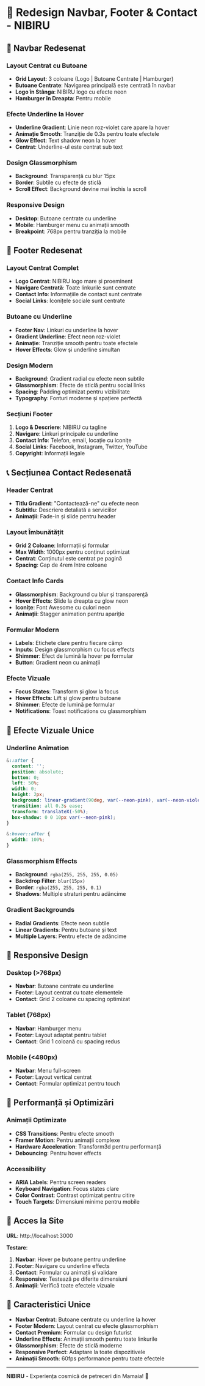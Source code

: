 # 🌟 Redesign Navbar, Footer & Contact - NIBIRU

## 🧭 Navbar Redesenat

### **Layout Centrat cu Butoane**
- **Grid Layout**: 3 coloane (Logo | Butoane Centrate | Hamburger)
- **Butoane Centrate**: Navigarea principală este centrată în navbar
- **Logo în Stânga**: NIBIRU logo cu efecte neon
- **Hamburger în Dreapta**: Pentru mobile

### **Efecte Underline la Hover**
- **Underline Gradient**: Linie neon roz-violet care apare la hover
- **Animație Smooth**: Tranziție de 0.3s pentru toate efectele
- **Glow Effect**: Text shadow neon la hover
- **Centrat**: Underline-ul este centrat sub text

### **Design Glassmorphism**
- **Background**: Transparență cu blur 15px
- **Border**: Subtile cu efecte de sticlă
- **Scroll Effect**: Background devine mai închis la scroll

### **Responsive Design**
- **Desktop**: Butoane centrate cu underline
- **Mobile**: Hamburger menu cu animații smooth
- **Breakpoint**: 768px pentru tranziția la mobile

## 🦶 Footer Redesenat

### **Layout Centrat Complet**
- **Logo Centrat**: NIBIRU logo mare și proeminent
- **Navigare Centrată**: Toate linkurile sunt centrate
- **Contact Info**: Informațiile de contact sunt centrate
- **Social Links**: Iconițele sociale sunt centrate

### **Butoane cu Underline**
- **Footer Nav**: Linkuri cu underline la hover
- **Gradient Underline**: Efect neon roz-violet
- **Animație**: Tranziție smooth pentru toate efectele
- **Hover Effects**: Glow și underline simultan

### **Design Modern**
- **Background**: Gradient radial cu efecte neon subtile
- **Glassmorphism**: Efecte de sticlă pentru social links
- **Spacing**: Padding optimizat pentru vizibilitate
- **Typography**: Fonturi moderne și spațiere perfectă

### **Secțiuni Footer**
1. **Logo & Descriere**: NIBIRU cu tagline
2. **Navigare**: Linkuri principale cu underline
3. **Contact Info**: Telefon, email, locație cu iconițe
4. **Social Links**: Facebook, Instagram, Twitter, YouTube
5. **Copyright**: Informații legale

## 📞 Secțiunea Contact Redesenată

### **Header Centrat**
- **Titlu Gradient**: "Contactează-ne" cu efecte neon
- **Subtitlu**: Descriere detaliată a serviciilor
- **Animații**: Fade-in și slide pentru header

### **Layout Îmbunătățit**
- **Grid 2 Coloane**: Informații și formular
- **Max Width**: 1000px pentru conținut optimizat
- **Centrat**: Conținutul este centrat pe pagină
- **Spacing**: Gap de 4rem între coloane

### **Contact Info Cards**
- **Glassmorphism**: Background cu blur și transparență
- **Hover Effects**: Slide la dreapta cu glow neon
- **Iconițe**: Font Awesome cu culori neon
- **Animații**: Stagger animation pentru apariție

### **Formular Modern**
- **Labels**: Etichete clare pentru fiecare câmp
- **Inputs**: Design glassmorphism cu focus effects
- **Shimmer**: Efect de lumină la hover pe formular
- **Button**: Gradient neon cu animații

### **Efecte Vizuale**
- **Focus States**: Transform și glow la focus
- **Hover Effects**: Lift și glow pentru butoane
- **Shimmer**: Efecte de lumină pe formular
- **Notifications**: Toast notifications cu glassmorphism

## 🎨 Efecte Vizuale Unice

### **Underline Animation**
```css
&::after {
  content: '';
  position: absolute;
  bottom: 0;
  left: 50%;
  width: 0;
  height: 2px;
  background: linear-gradient(90deg, var(--neon-pink), var(--neon-violet));
  transition: all 0.3s ease;
  transform: translateX(-50%);
  box-shadow: 0 0 10px var(--neon-pink);
}

&:hover::after {
  width: 100%;
}
```

### **Glassmorphism Effects**
- **Background**: `rgba(255, 255, 255, 0.05)`
- **Backdrop Filter**: `blur(15px)`
- **Border**: `rgba(255, 255, 255, 0.1)`
- **Shadows**: Multiple straturi pentru adâncime

### **Gradient Backgrounds**
- **Radial Gradients**: Efecte neon subtile
- **Linear Gradients**: Pentru butoane și text
- **Multiple Layers**: Pentru efecte de adâncime

## 📱 Responsive Design

### **Desktop (>768px)**
- **Navbar**: Butoane centrate cu underline
- **Footer**: Layout centrat cu toate elementele
- **Contact**: Grid 2 coloane cu spacing optimizat

### **Tablet (768px)**
- **Navbar**: Hamburger menu
- **Footer**: Layout adaptat pentru tablet
- **Contact**: Grid 1 coloană cu spacing redus

### **Mobile (<480px)**
- **Navbar**: Menu full-screen
- **Footer**: Layout vertical centrat
- **Contact**: Formular optimizat pentru touch

## 🚀 Performanță și Optimizări

### **Animații Optimizate**
- **CSS Transitions**: Pentru efecte smooth
- **Framer Motion**: Pentru animații complexe
- **Hardware Acceleration**: Transform3d pentru performanță
- **Debouncing**: Pentru hover effects

### **Accessibility**
- **ARIA Labels**: Pentru screen readers
- **Keyboard Navigation**: Focus states clare
- **Color Contrast**: Contrast optimizat pentru citire
- **Touch Targets**: Dimensiuni minime pentru mobile

## 🎯 Acces la Site

**URL**: http://localhost:3000

**Testare**:
1. **Navbar**: Hover pe butoane pentru underline
2. **Footer**: Navigare cu underline effects
3. **Contact**: Formular cu animații și validare
4. **Responsive**: Testează pe diferite dimensiuni
5. **Animații**: Verifică toate efectele vizuale

## 🌟 Caracteristici Unice

- **Navbar Centrat**: Butoane centrate cu underline la hover
- **Footer Modern**: Layout centrat cu efecte glassmorphism
- **Contact Premium**: Formular cu design futurist
- **Underline Effects**: Animații smooth pentru toate linkurile
- **Glassmorphism**: Efecte de sticlă moderne
- **Responsive Perfect**: Adaptare la toate dispozitivele
- **Animații Smooth**: 60fps performance pentru toate efectele

---

**NIBIRU** - Experiența cosmică de petreceri din Mamaia! 🌟 